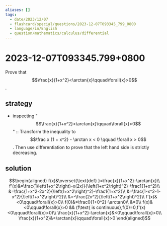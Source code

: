 ```yaml
---
aliases: []
tags:
  - date/2023/12/07
  - flashcard/special/questions/2023-12-07T093345_799_0800
  - language/in/English
  - question/mathematics/calculus/differential
---
```


# 2023-12-07T093345.799+0800

Prove that $$\frac{x}{1+x^2}<\arctan{x}\qquad\forall{x}>0$$.

## strategy

- inspecting "$$\frac{x}{1+x^2}<\arctan{x}\qquad\forall{x}>0$$" :: Transform the inequality to $$\frac x {1 + x^2} - \arctan x < 0 \qquad \forall x > 0$$. Then use differentiation to prove that the left hand side is strictly decreasing. <!--SR:!2024-07-06,4,270-->

## solution

$$\begin{aligned}
f(x)&\overset{\text{def} }=\frac{x}{1+x^2}-\arctan{x}\\
f'(x)&=\frac{1\left(1+x^2\right)-x(2x)}{\left(1+x^2\right)^2}-\frac1{1+x^2}\\
&=\frac{1+x^2-2x^2}{\left(1+x^2\right)^2}-\frac1{1+x^2}\\
&=\frac{1-x^2-1-x^2}{\left(1+x^2\right)^2}\\
&=-\frac{2x^2}{\left(1+x^2\right)^2}\\
f'(x)&<0\qquad\forall{x}>0\\
f(0)&=\frac0{1+0^2}-\arctan0\\
&=0\\
f(x)&<0\qquad\forall{x}>0 && (f\text{ is continuous},f(0)=0,f'(x)<0\qquad\forall{x}>0)\\
\frac{x}{1+x^2}-\arctan{x}&<0\qquad\forall{x}>0\\
\frac{x}{1+x^2}&<\arctan{x}\qquad\forall{x}>0
\end{aligned}$$
